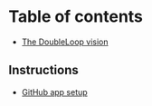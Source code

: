 # Table of contents

* [The DoubleLoop vision](README.md)

## Instructions

* [GitHub app setup](instructions/github-setup-instructions.md)

